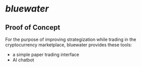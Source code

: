# _bluewater_

## Proof of Concept
For the purpose of improving strategization while trading in the cryptocurrency marketplace, 
bluewater provides these tools:
* a simple paper trading interface
* AI chatbot